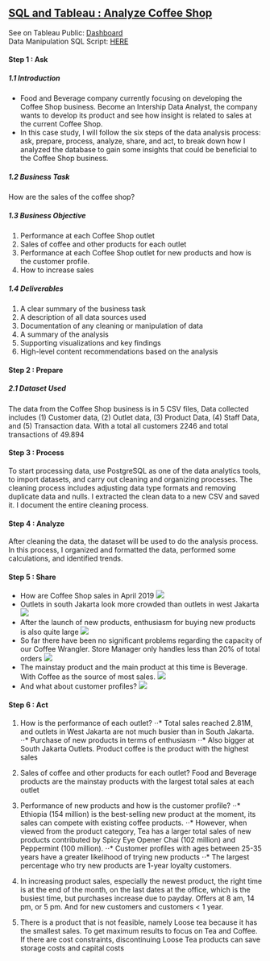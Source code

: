 ## [SQL and Tableau : Analyze Coffee Shop]()
 See on Tableau Public: [Dashboard](https://public.tableau.com/app/profile/hani5828/viz/CoffeeShopStory_16613282033970/CoffeShopDataStory)  
 Data Manipulation SQL Script: [HERE](https://github.com/Haniaghnia/Hani_Portfolio/blob/main/Tableau/Analyze%20Coffee%20Shop%20to%20improving%20new%20product/Data%20Manipulation.sql)

#### Step 1 : Ask
##### 1.1 Introduction 
* Food and Beverage company currently focusing on developing the Coffee Shop business.  Become an Intership Data Analyst, the company wants to develop its product and see how insight is related to sales at the current Coffee Shop.
* In this case study, I will follow the six steps of the data analysis process: ask, prepare, process, analyze, share, and act, to break down how I analyzed the database to gain some insights that could be beneficial to the Coffee Shop business.

##### 1.2 Business Task
How are the sales of the coffee shop? 

##### 1.3 Business Objective
1. Performance at each Coffee Shop outlet
2. Sales of coffee and other products for each outlet
3. Performance at each Coffee Shop outlet for new products and how is the customer profile.
4. How to increase sales

##### 1.4 Deliverables
1.	A clear summary of the business task
2.	A description of all data sources used
3.	Documentation of any cleaning or manipulation of data
4.	A summary of the analysis
5.	Supporting visualizations and key findings
6.	High-level content recommendations based on the analysis

#### Step 2 : Prepare
##### 2.1 Dataset Used
The data from the Coffee Shop business is in 5 CSV files, Data collected includes (1) Customer data, (2) Outlet data, (3) Product Data, (4) Staff Data, and (5) Transaction data. With a total all customers 2246 and total transactions of 49.894

#### Step 3 : Process
To start processing data, use PostgreSQL as one of the data analytics tools, to import datasets, and carry out cleaning and organizing processes. The cleaning process includes adjusting data type formats and removing duplicate data and nulls. I extracted the clean data to a new CSV and saved it. I document the entire cleaning process.

#### Step 4 : Analyze
After cleaning the data, the dataset will be used to do the analysis process. In this process, I organized and formatted the data, performed some calculations, and identified trends.

#### Step 5 : Share 
* How are Coffee Shop sales in April 2019
![](https://github.com/Haniaghnia/Hani_Portfolio/blob/main/Tableau/Analyze%20Coffee%20Shop%20to%20improving%20new%20product/Coffee%20Shop%20story%20(1).PNG)
* Outlets in south Jakarta look more crowded than outlets in west Jakarta
![](https://github.com/Haniaghnia/Hani_Portfolio/blob/main/Tableau/Analyze%20Coffee%20Shop%20to%20improving%20new%20product/Coffee%20Shop%20story%20(2).PNG)
* After the launch of new products, enthusiasm for buying new products is also quite large
![](https://github.com/Haniaghnia/Hani_Portfolio/blob/main/Tableau/Analyze%20Coffee%20Shop%20to%20improving%20new%20product/Coffee%20Shop%20story%20(3).PNG)
* So far there have been no significant problems regarding the capacity of our Coffee Wrangler. Store Manager only handles less than 20% of total orders
![](https://github.com/Haniaghnia/Hani_Portfolio/blob/main/Tableau/Analyze%20Coffee%20Shop%20to%20improving%20new%20product/Coffee%20Shop%20story%20(4).PNG)
* The mainstay product and the main product at this time is Beverage. With Coffee as the source of most sales.
![](https://github.com/Haniaghnia/Hani_Portfolio/blob/main/Tableau/Analyze%20Coffee%20Shop%20to%20improving%20new%20product/Coffee%20Shop%20story%20(5).PNG)
* And what about customer profiles? 
![](https://github.com/Haniaghnia/Hani_Portfolio/blob/main/Tableau/Analyze%20Coffee%20Shop%20to%20improving%20new%20product/Coffee%20Shop%20story%20(6).PNG)


#### Step 6 : Act 
1. How is the performance of each outlet?
⋅⋅* Total sales reached 2.81M, and outlets in West Jakarta are not much busier than in South Jakarta.
⋅⋅* Purchase of new products in terms of enthusiasm
⋅⋅* Also bigger at South Jakarta Outlets. Product coffee is the product with the highest sales

2. Sales of coffee and other products for each outlet?
Food and Beverage products are the mainstay products with the largest total sales at each outlet
3. Performance of new products and how is the customer profile?
⋅⋅* Ethiopia (154 million) is the best-selling new product at the moment, its sales can compete with existing coffee products.
⋅⋅* However, when viewed from the product category, Tea has a larger total sales of new products contributed by Spicy Eye Opener Chai (102 million) and Peppermint (100 million).
⋅⋅* Customer profiles with ages between 25-35 years have a greater likelihood of trying new products
⋅⋅* The largest percentage who try new products are 1-year loyalty customers.

4. In increasing product sales, especially the newest product, the right time is at the end of the month, on the last dates at the office, which is the busiest time, but purchases increase due to payday. Offers at 8 am, 14 pm, or 5 pm. And for new customers and customers < 1 year.
5. There is a product that is not feasible, namely Loose tea because it has the smallest sales. To get maximum results to focus on Tea and Coffee. If there are cost constraints, discontinuing Loose Tea products can save storage costs and capital costs
